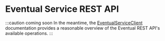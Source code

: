 # Eventual Service REST API

:::caution coming soon
In the meantime, the [EventualServiceClient](../reference/service-client.md) documentation provides a reasonable overview of the Eventual REST API's available operations.
:::
